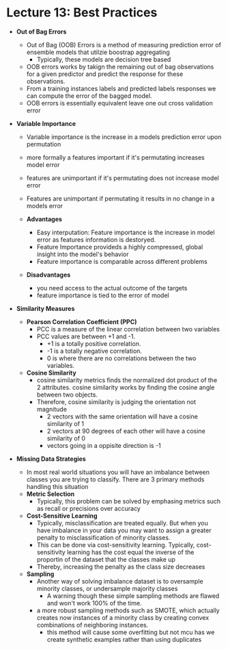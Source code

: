 # Lecture 13: Best Practices

- **Out of Bag Errors**
    - Out of Bag (OOB) Errors is a method of measuring prediction error of ensemble models that utilzie boostrap aggregating 
        - Typically, these models are decision tree based
    - OOB errors works by takign the remaining out of bag observations for a given predictor and predict the response for these observations.
    - From a training instances labels and predicted labels responses we can compute the error of the bagged model.
    - OOB errors is essentially equivalent leave one out cross validation error

- **Variable Importance**
    - Variable importance is the increase in a models prediction error upon permutation
    - more formally a features important if it's permutating increases model error 
    - features are unimportant if it's permutating does not increase model error
    - Features are unimportant if permutating it results in no change in a models error
    
    - **Advantages**
        - Easy interputation: Feature importance is the increase in model error as features information is destoryed.
        - Feature Importance provideds a highly compressed, global insight into the model's behavior
        - Feature importance is comparable across different problems
    - **Disadvantages**
        - you need access to the actual outcome of the targets
        - feature importance is tied to the error of model

- **Similarity Measures**
    - **Pearson Correlation Coefficient (PPC)**
        - PCC is a measure of the linear correlation between two variables
        - PCC values are between +1 and -1. 
            - +1 is a totally positive correlation.
            - -1 is a totally negative correlation.
            - 0 is where there are no correlations between the two variables.
    - **Cosine Similarity**
        - cosine similarity metrics finds the normalized dot product of the 2 attributes. cosine similarity works by finding the cosine angle between two objects.
        - Therefore, cosine similarity is judging the orientation not magnitude 
            - 2 vectors with the same orientation will have a cosine similarity of 1
            - 2 vectors at 90 degrees of each other will have a cosine similarity of 0
            - vectors going in a oppisite direction is -1

- **Missing Data Strategies**
    - In most real world situations you will have an imbalance between classes you are trying to classify. There are 3 primary methods handling this situation
    - **Metric Selection**
        - Typically, this problem can be solved by emphasing metrics such as recall or precisions over accuracy
    - **Cost-Sensitive Learning**
        - Typically, misclassification are treated equally. But when you have imbalance in your data you may want to assign a greater penalty to misclassification of minority classes.
        - This can be done via cost-sensitivity learning. Typically, cost-sensitivity learning has the cost equal the inverse of the proportin of the dataset that the classes make up
        - Thereby, increasing the penalty as the class size decreases
    - **Sampling**
        - Another way of solving imbalance dataset is to oversample minority classes, or undersample majority classes
            - A warning though these simple sampling methods are flawed and won't work 100% of the time.
        - a more robust sampling methods such as SMOTE, which actually creates now instances of a minority class by creating convex combinations of neighboring instances.
            - this method will cause some overfitting but not mcu has we create synthetic examples rather than using duplicates